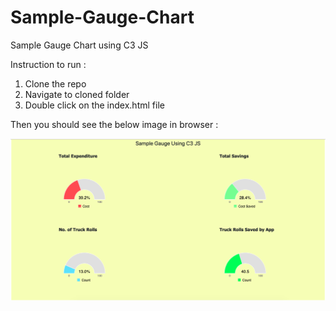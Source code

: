 # Sample-Gauge-Chart
Sample Gauge Chart using C3 JS

Instruction to run :

1) Clone the repo
2) Navigate to cloned folder
3) Double click on the index.html file

Then you should see the below image in browser : 

![Screenshot](Gauge_Screenshot.png)
